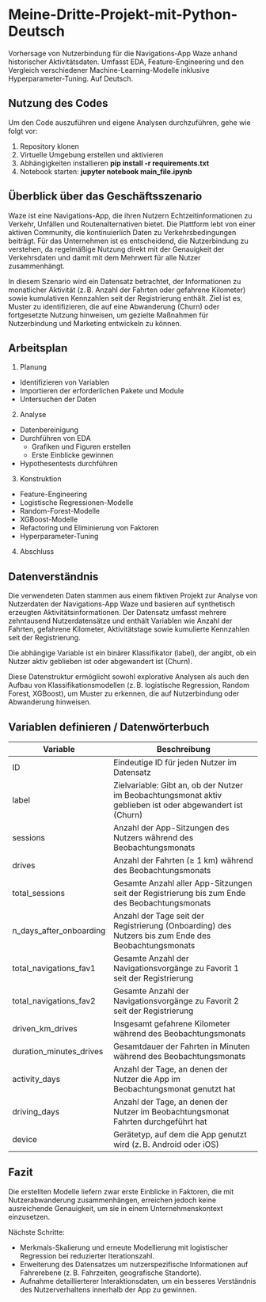# Meine-Dritte-Projekt-mit-Python-Deutsch
Vorhersage von Nutzerbindung für die Navigations-App Waze anhand historischer Aktivitätsdaten. Umfasst EDA, Feature-Engineering und den Vergleich verschiedener Machine-Learning-Modelle inklusive Hyperparameter-Tuning. Auf Deutsch.


## Nutzung des Codes
Um den Code auszuführen und eigene Analysen durchzuführen, gehe wie folgt vor:
1. Repository klonen
2. Virtuelle Umgebung erstellen und aktivieren
3. Abhängigkeiten installieren **pip install -r requirements.txt**
4. Notebook starten: **jupyter notebook main_file.ipynb**


## Überblick über das Geschäftsszenario
Waze ist eine Navigations-App, die ihren Nutzern Echtzeitinformationen zu Verkehr, Unfällen und Routenalternativen bietet. Die Plattform lebt von einer aktiven Community, die kontinuierlich Daten zu Verkehrsbedingungen beiträgt. Für das Unternehmen ist es entscheidend, die Nutzerbindung zu verstehen, da regelmäßige Nutzung direkt mit der Genauigkeit der Verkehrsdaten und damit mit dem Mehrwert für alle Nutzer zusammenhängt.

In diesem Szenario wird ein Datensatz betrachtet, der Informationen zu monatlicher Aktivität (z. B. Anzahl der Fahrten oder gefahrene Kilometer) sowie kumulativen Kennzahlen seit der Registrierung enthält. Ziel ist es, Muster zu identifizieren, die auf eine Abwanderung (Churn) oder fortgesetzte Nutzung hinweisen, um gezielte Maßnahmen für Nutzerbindung und Marketing entwickeln zu können.


## Arbeitsplan
1. Planung
- Identifizieren von Variablen
- Importieren der erforderlichen Pakete und Module
- Untersuchen der Daten

2. Analyse
- Datenbereinigung
- Durchführen von EDA
    - Grafiken und Figuren erstellen
    - Erste Einblicke gewinnen
- Hypothesentests durchführen

3. Konstruktion
- Feature-Engineering
- Logistische Regressionen-Modelle
- Random-Forest-Modelle
- XGBoost-Modelle
- Refactoring und Eliminierung von Faktoren
- Hyperparameter-Tuning

4. Abschluss


## Datenverständnis
Die verwendeten Daten stammen aus einem fiktiven Projekt zur Analyse von Nutzerdaten der Navigations-App Waze und basieren auf synthetisch erzeugten Aktivitätsinformationen. Der Datensatz umfasst mehrere zehntausend Nutzerdatensätze und enthält Variablen wie Anzahl der Fahrten, gefahrene Kilometer, Aktivitätstage sowie kumulierte Kennzahlen seit der Registrierung.

Die abhängige Variable ist ein binärer Klassifikator (label), der angibt, ob ein Nutzer aktiv geblieben ist oder abgewandert ist (Churn).

Diese Datenstruktur ermöglicht sowohl explorative Analysen als auch den Aufbau von Klassifikationsmodellen (z. B. logistische Regression, Random Forest, XGBoost), um Muster zu erkennen, die auf Nutzerbindung oder Abwanderung hinweisen.


## Variablen definieren / Datenwörterbuch

| Variable                   | Beschreibung                                                                                               |
| -------------------------- | ---------------------------------------------------------------------------------------------------------- |
| ID                         | Eindeutige ID für jeden Nutzer im Datensatz                                                                |
| label                      | Zielvariable: Gibt an, ob der Nutzer im Beobachtungsmonat aktiv geblieben ist oder abgewandert ist (Churn) |
| sessions                   | Anzahl der App-Sitzungen des Nutzers während des Beobachtungsmonats                                        |
| drives                     | Anzahl der Fahrten (≥ 1 km) während des Beobachtungsmonats                                                 |
| total_sessions             | Gesamte Anzahl aller App-Sitzungen seit der Registrierung bis zum Ende des Beobachtungsmonats              |
| n_days_after_onboarding    | Anzahl der Tage seit der Registrierung (Onboarding) des Nutzers bis zum Ende des Beobachtungsmonats        |
| total_navigations_fav1     | Gesamte Anzahl der Navigationsvorgänge zu Favorit 1 seit der Registrierung                                 |
| total_navigations_fav2     | Gesamte Anzahl der Navigationsvorgänge zu Favorit 2 seit der Registrierung                                 |
| driven_km_drives           | Insgesamt gefahrene Kilometer während des Beobachtungsmonats                                               |
| duration_minutes_drives    | Gesamtdauer der Fahrten in Minuten während des Beobachtungsmonats                                          |
| activity_days              | Anzahl der Tage, an denen der Nutzer die App im Beobachtungsmonat genutzt hat                              |
| driving_days               | Anzahl der Tage, an denen der Nutzer im Beobachtungsmonat Fahrten durchgeführt hat                         |
| device                     | Gerätetyp, auf dem die App genutzt wird (z. B. Android oder iOS)      


## Fazit
Die erstellten Modelle liefern zwar erste Einblicke in Faktoren, die mit Nutzerabwanderung zusammenhängen, erreichen jedoch keine ausreichende Genauigkeit, um sie in einem Unternehmenskontext einzusetzen.

Nächste Schritte:
- Merkmals-Skalierung und erneute Modellierung mit logistischer Regression bei reduzierter Iterationszahl.
- Erweiterung des Datensatzes um nutzerspezifische Informationen auf Fahrerebene (z. B. Fahrzeiten, geografische Standorte).
- Aufnahme detaillierterer Interaktionsdaten, um ein besseres Verständnis des Nutzerverhaltens innerhalb der App zu gewinnen.

